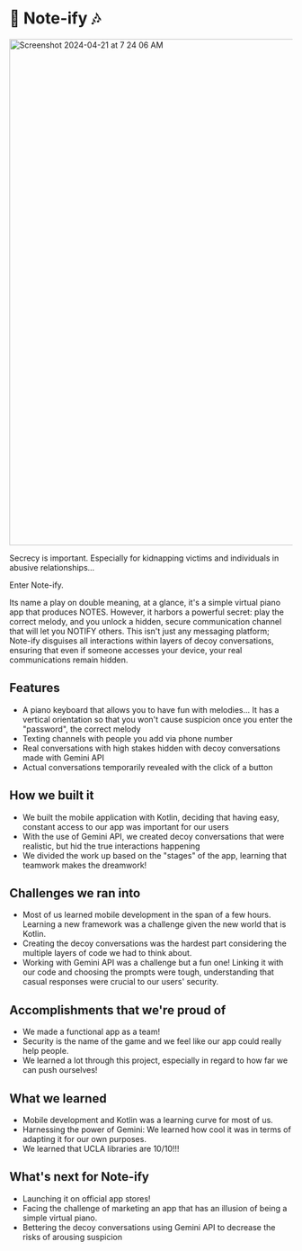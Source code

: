 # 🎹 Note-ify 🎶

<img width="900" alt="Screenshot 2024-04-21 at 7 24 06 AM" src="https://github.com/ashhendrata/note--ify/assets/134671782/618c19d9-6037-4174-8671-8af430b25af9">


Secrecy is important. Especially for kidnapping victims and individuals in abusive relationships... 

Enter Note-ify. 

Its name a play on double meaning, at a glance, it's a simple virtual piano app that produces NOTES. However, it harbors a powerful secret: play the correct melody, and you unlock a hidden, secure communication channel that will let you NOTIFY others. 
This isn't just any messaging platform; Note-ify disguises all interactions within layers of decoy conversations, ensuring that even if someone accesses your device, your real communications remain hidden.

## Features
* A piano keyboard that allows you to have fun with melodies... It has a vertical orientation so that you won't cause suspicion once you enter the "password", the correct melody
* Texting channels with people you add via phone number
* Real conversations with high stakes hidden with decoy conversations made with Gemini API
* Actual conversations temporarily revealed with the click of a button

## How we built it
* We built the mobile application with Kotlin, deciding that having easy, constant access to our app was important for our users
* With the use of Gemini API, we created decoy conversations that were realistic, but hid the true interactions happening
* We divided the work up based on the "stages" of the app, learning that teamwork makes the dreamwork!

## Challenges we ran into
* Most of us learned mobile development in the span of a few hours. Learning a new framework was a challenge given the new world that is Kotlin.
* Creating the decoy conversations was the hardest part considering the multiple layers of code we had to think about.
* Working with Gemini API was a challenge but a fun one! Linking it with our code and choosing the prompts were tough, understanding that casual responses were crucial to our users' security.

## Accomplishments that we're proud of
* We made a functional app as a team!
* Security is the name of the game and we feel like our app could really help people.
* We learned a lot through this project, especially in regard to how far we can push ourselves!

## What we learned
* Mobile development and Kotlin was a learning curve for most of us.
* Harnessing the power of Gemini: We learned how cool it was in terms of adapting it for our own purposes.
* We learned that UCLA libraries are 10/10!!!

## What's next for Note-ify
* Launching it on official app stores!
* Facing the challenge of marketing an app that has an illusion of being a simple virtual piano.
* Bettering the decoy conversations using Gemini API to decrease the risks of arousing suspicion
